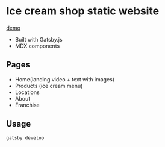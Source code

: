# Ice cream shop static website

[demo](https://rollyrolly.netlify.app)

- Built with Gatsby.js
- MDX components

## Pages

- Home(landing video + text with images)
- Products (ice cream menu)
- Locations
- About
- Franchise

## Usage

`gatsby develop`



